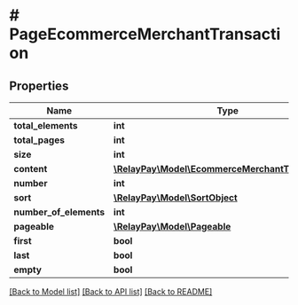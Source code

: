 # # PageEcommerceMerchantTransaction

## Properties

Name | Type | Description | Notes
------------ | ------------- | ------------- | -------------
**total_elements** | **int** |  | [optional]
**total_pages** | **int** |  | [optional]
**size** | **int** |  | [optional]
**content** | [**\RelayPay\Model\EcommerceMerchantTransaction[]**](EcommerceMerchantTransaction.md) |  | [optional]
**number** | **int** |  | [optional]
**sort** | [**\RelayPay\Model\SortObject**](SortObject.md) |  | [optional]
**number_of_elements** | **int** |  | [optional]
**pageable** | [**\RelayPay\Model\Pageable**](Pageable.md) |  | [optional]
**first** | **bool** |  | [optional]
**last** | **bool** |  | [optional]
**empty** | **bool** |  | [optional]

[[Back to Model list]](../../README.md#models) [[Back to API list]](../../README.md#endpoints) [[Back to README]](../../README.md)
